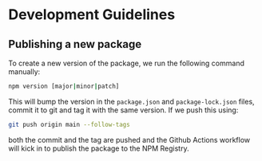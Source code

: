 # Development Guidelines

## Publishing a new package

To create a new version of the package, we run the following command manually:

```bash
npm version [major|minor|patch]
```

This will bump the version in the `package.json` and `package-lock.json` files, commit it to git and tag it with the same version.
If we push this using:

```bash
git push origin main --follow-tags
```

both the commit and the tag are pushed and the Github Actions workflow will kick in to publish the package to the NPM Registry.
